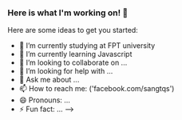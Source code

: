 ### Here is what I'm working on! 👋
Here are some ideas to get you started:

- 🔭 I’m currently studying at FPT university
- 🌱 I’m currently learning Javascript
- 👯 I’m looking to collaborate on ...
- 🤔 I’m looking for help with ...
- 💬 Ask me about ...
- 📫 How to reach me: ('facebook.com/sangtqs')
- 😄 Pronouns: ...
- ⚡ Fun fact: ...
-->
